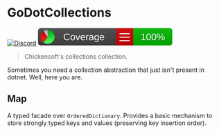 # GoDotCollections

[![Discord](https://img.shields.io/badge/Chickensoft%20Discord-%237289DA.svg?style=flat&logo=discord&logoColor=white)](https://discord.gg/gSjaPgMmYW) ![line coverage][line-coverage]

> Chickensoft's collections collection.

Sometimes you need a collection abstraction that just isn't present in dotnet. Well, here you are.

## Map

A typed facade over `OrderedDictionary`. Provides a basic mechanism to store strongly typed keys and values (preserving key insertion order). 

[line-coverage]: https://raw.githubusercontent.com/chickensoft-games/go_dot_collections/main/test/reports/line_coverage.svg
